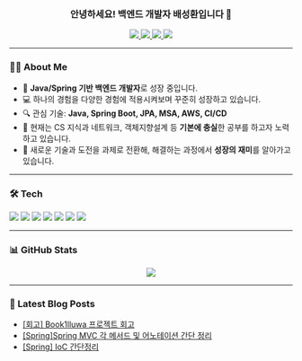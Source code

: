 <h3 align="center">안녕하세요! 백엔드 개발자 배성환입니다 👋</h3>

<p align="center">
  <a href="mailto:bsh00611@gmail.com">
    <img src="https://img.shields.io/badge/-bsh00611@gmail.com-red?style=flat&logo=gmail&logoColor=white&label=" />
  </a>
  <a href="https://pear-c.tistory.com/">
    <img src="https://img.shields.io/badge/Blog-Tistory-orange?style=flat-square" />
  </a>
  <a href="https://pear-c.pages.dev/">
    <img src="https://img.shields.io/badge/Obsidian-7e57c2?style=flat&logo=obsidian&logoColor=white" />
  <a>
  <a href="https://www.acmicpc.net/user/zxcv9676">
    <img src="http://mazassumnida.wtf/api/mini/generate_badge?boj=zxcv9676" />
  </a>
</p>

---

### 🧑‍💻 About Me

- 🌱 **Java/Spring 기반 백엔드 개발자**로 성장 중입니다.  
- 💻 하나의 경험을 다양한 경험에 적용시켜보며 꾸준히 성장하고 있습니다.
- 🔍 관심 기술: **Java, Spring Boot, JPA, MSA, AWS, CI/CD**  
- 📘 현재는 CS 지식과 네트워크, 객체지향설계 등 **기본에 충실**한 공부를 하고자 노력하고 있습니다.
- 🚨 새로운 기술과 도전을 과제로 전환해, 해결하는 과정에서 **성장의 재미**를 알아가고 있습니다.

---

### 🛠 Tech

<p>
  <img src="https://img.shields.io/badge/Java-007396?style=flat&logo=openjdk&logoColor=white"/>
  <img src="https://img.shields.io/badge/Spring-6DB33F?style=flat&logo=Spring&logoColor=white"/>
  <img src="https://img.shields.io/badge/Spring Boot-6DB33F?style=flat&logo=springboot&logoColor=white"/>
  <img src="https://img.shields.io/badge/JPA-59666C?style=flat&logo=hibernate&logoColor=white"/>
  <img src="https://img.shields.io/badge/MySQL-4479A1?style=flat&logo=MySQL&logoColor=white"/>
  <img src="https://img.shields.io/badge/PostgreSQL-4169E1?style=flat&logo=postgresql&logoColor=white"/>
  <img src="https://img.shields.io/badge/AWS-232F3E?style=flat&logo=amazonaws&logoColor=white"/>
</p>

---

### 📊 GitHub Stats

<p align="center">
  <img src="https://github-readme-stats.vercel.app/api?username=pear-c&show_icons=true&theme=default" />
</p>

---

### 📝 Latest Blog Posts

<ul><li><a href='https://pear-c.tistory.com/125' target='_blank'>[회고] Book1lluwa 프로젝트 회고</a></li><li><a href='https://pear-c.tistory.com/124' target='_blank'>[Spring]Spring MVC 각 메서드 및 어노테이션 간단 정리</a></li><li><a href='https://pear-c.tistory.com/122' target='_blank'>[Spring] IoC 간단정리</a></li></ul>
